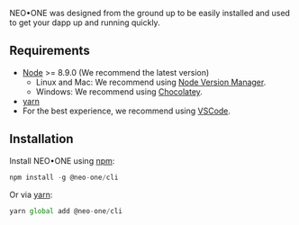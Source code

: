 NEO•ONE was designed from the ground up to be easily installed and used to get your
dapp up and running quickly.

## Requirements

- [Node](https://nodejs.org) >= 8.9.0 (We recommend the latest version)
  - Linux and Mac: We recommend using [Node Version Manager](https://github.com/creationix/nvm).
  - Windows: We recommend using [Chocolatey](https://chocolatey.org/).
- [yarn](https://yarnpkg.com/docs/install)
- For the best experience, we recommend using [VSCode](https://code.visualstudio.com/).

## Installation

Install NEO•ONE using [npm](https://www.npmjs.com/):

```ts
npm install -g @neo-one/cli
```

Or via [yarn](https://yarnpkg.com/):

```ts
yarn global add @neo-one/cli
```

